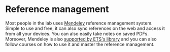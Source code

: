 # Reference management

Most people in the lab uses [Mendeley](https://www.mendeley.com/) reference management system. Simple to use and free,
it can also sync references on the web and access it from all your devices. You can also easily take notes on 
saved PDFs. Moreover, Mendeley is also [supported by ETS's library](https://www.etsmtl.ca/Bibliotheque/Aide-et-formation/Comment---/Gerer-References/Mendeley)
and you can also follow courses on how to use it and master the reference management. 
